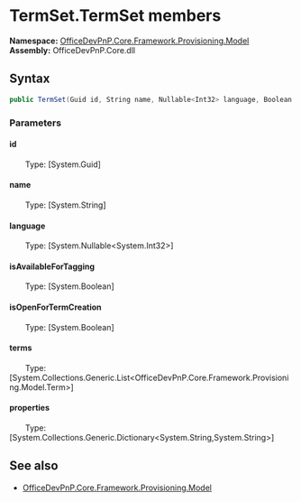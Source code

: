 # TermSet.TermSet members 
**Namespace:** [OfficeDevPnP.Core.Framework.Provisioning.Model](OfficeDevPnP.Core.Framework.Provisioning.Model.md)  
**Assembly:** OfficeDevPnP.Core.dll  
## Syntax
```C#
public TermSet(Guid id, String name, Nullable<Int32> language, Boolean isAvailableForTagging, Boolean isOpenForTermCreation, List<Term> terms, Dictionary<String, String> properties)
```
### Parameters
#### id
&emsp;&emsp;Type: [System.Guid] 
#### 
#### name
&emsp;&emsp;Type: [System.String] 
#### 
#### language
&emsp;&emsp;Type: [System.Nullable<System.Int32>] 
#### 
#### isAvailableForTagging
&emsp;&emsp;Type: [System.Boolean] 
#### 
#### isOpenForTermCreation
&emsp;&emsp;Type: [System.Boolean] 
#### 
#### terms
&emsp;&emsp;Type: [System.Collections.Generic.List<OfficeDevPnP.Core.Framework.Provisioning.Model.Term>] 
#### 
#### properties
&emsp;&emsp;Type: [System.Collections.Generic.Dictionary<System.String,System.String>] 
#### 
## See also
- [OfficeDevPnP.Core.Framework.Provisioning.Model](OfficeDevPnP.Core.Framework.Provisioning.Model.md)
